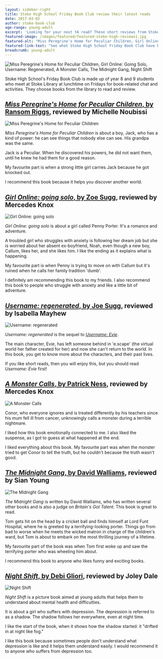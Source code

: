 ```yaml
---
layout: sidebar-right
title: Stoke High School Friday Book Club review their latest reads
date: 2017-03-02
author: stoke-book-club
age-range: young-adult
excerpt: 'Looking for your next YA read? These short reviews from Stoke High School students might help you decide.'
featured-image: /images/featured/featured-stoke-high-reviews1.jpg
featured-alt: "Miss Peregrine's Home for Peculiar Children, Girl Online: Going Solo, Username: Regenerated, A Monster Calls, The Midnight Gang, Night Shift"
featured-link-text: "See what Stoke High School Friday Book Club have been reading recently"
breadcrumb: young-adult
---
```


![Miss Peregrine's Home for Peculiar Children, Girl Online: Going Solo, Username: Regenerated, A Monster Calls, The Midnight Gang, Night Shift](/images/featured/featured-stoke-high-reviews1.jpg)

Stoke High School's Friday Book Club is made up of year 8 and 9 students who meet at Stoke Library at lunchtime on Fridays for book-related chat and activities. They choose books from the library to read and review.

## [<cite>Miss Peregrine's Home for Peculiar Children</cite>, by Ransom Riggs](https://suffolk.spydus.co.uk/cgi-bin/spydus.exe/ENQ/OPAC/BIBENQ?BRN=1944494), reviewed by Michelle Noubissi

![Miss Peregrine's Home for Peculiar Children](/images/featured/featured-miss-peregrine.jpg)

<cite>Miss Peregrine's Home for Peculiar Children</cite> is about a boy, Jack, who has a kind of power: he can see things that nobody else can see. His grandpa was the same.

Jack is a Peculiar. When he discovered his powers, he did not want them, until he knew he had them for a good reason.

My favourite part is when a strong little girl carries Jack because he got knocked out.

I recommend this book because it helps you discover another world.

## [<cite>Girl Online: going solo</cite>, by Zoe Sugg](https://suffolk.spydus.co.uk/cgi-bin/spydus.exe/ENQ/OPAC/BIBENQ?BRN=2046704), reviewed by Mercedes Knox

![Girl Online: going solo](/images/featured/featured-going-solo.jpg)

<cite>Girl Online: going solo</cite> is about a girl called Penny Porter. It's a romance and adventure.

A troubled girl who struggles with anxiety is following her dream job but she is worried about her absent ex-boyfriend, Noah, even though a new boy, Callum, likes her, and she likes him. I like the ending as it explains what is happening.

My favourite part is when Penny is trying to move on with Callum but it's ruined when he calls her family tradition 'dumb'.

I definitely am recommending this book to my friends. I also recommend this book to people who struggle with anxiety and like a little bit of adventure.

## [<cite>Username: regenerated</cite>, by Joe Sugg](https://suffolk.spydus.co.uk/cgi-bin/spydus.exe/ENQ/OPAC/BIBENQ?BRN=2052242), reviewed by Isabella Mayhew

![Username: regenerated](/images/featured/featured-username-regenerated.jpg)

<cite>Username: regenerated</cite> is the sequel to [<cite>Username: Evie</cite>](https://suffolk.spydus.co.uk/cgi-bin/spydus.exe/ENQ/OPAC/BIBENQ?BRN=1810902).

The main character, Evie, has left someone behind in 'e.scape' (the virtual world her father created for her) and now she can't return to the world. In this book, you get to know more about the characters, and their past lives.

If you like short reads, then you will enjoy this, but you should read <cite>Username: Evie</cite> first!

## [<cite>A Monster Calls</cite>, by Patrick Ness](https://suffolk.spydus.co.uk/cgi-bin/spydus.exe/ENQ/OPAC/BIBENQ?BRN=2055328), reviewed by Mercedes Knox

![A Monster Calls](/images/featured/featured-a-monster-calls2.jpg)

Conor, who everyone ignores and is treated differently by his teachers since his mum fell ill from cancer, unknowingly calls a monster during a terrible nightmare.

I liked how this book emotionally connected to me. I also liked the suspense, as I got to guess at what happened at the end.

I liked everything about this book. My favourite part was when the monster tried to get Conor to tell the truth, but he couldn't because the truth wasn't good.

## [<cite>The Midnight Gang</cite>, by David Walliams](https://suffolk.spydus.co.uk/cgi-bin/spydus.exe/ENQ/OPAC/BIBENQ?BRN=2014807), reviewed by Sian Young

![The Midnight Gang](/images/featured/featured-the-midnight-gang.jpg)

<cite>The Midnight Gang</cite> is written by David Walliams, who has written several other books and is also a judge on <cite>Britain's Got Talent</cite>. This book is great to read.

Tom gets hit on the head by a cricket ball and finds himself at Lord Funt Hospital, where he is greeted by a terrifying-looking porter. Things go from bad to worse when he meets the wicked matron in charge of the children's ward, but Tom is about to embark on the most thrilling journey of a lifetime.

My favourite part of the book was when Tom first woke up and saw the terrifying porter who was wheeling him about.

I recommend this book to anyone who likes funny and exciting books.

## [<cite>Night Shift</cite>, by Debi Gliori](https://suffolk.spydus.co.uk/cgi-bin/spydus.exe/ENQ/OPAC/BIBENQ?BRN=2078880), reviewed by Joley Dale

![Night Shift](/images/featured/featured-night-shift2.jpg)

<cite>Night Shift</cite> is a picture book aimed at young adults that helps them to understand about mental health and difficulties.

It is about a girl who suffers with depression. The depression is referred to as a shadow. The shadow follows her everywhere, even at night time.

I like the start of the book, when it shows how the shadow started: it "drifted in at night like fog."

I like this book because sometimes people don't understand what depression is like and it helps them understand easily. I would recommend it to anyone who suffers from depression too.
